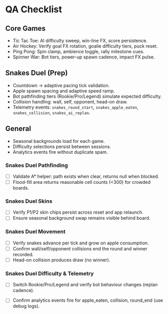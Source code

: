 ﻿# QA Checklist

## Core Games
- Tic Tac Toe: AI difficulty sweep, win-line FX, score persistence.
- Air Hockey: Verify goal FX rotation, goalie difficulty tiers, puck reset.
- Ping Pong: Spin clamp, ambience toggle, rally milestone cues.
- Spinner War: Bot tiers, power-up spawn cadence, impact FX pulse.

## Snakes Duel (Prep)
- Countdown → adaptive pacing tick validation.
- Apple spawn spacing and adaptive speed ramp.
- Bot pathfinding tiers (Rookie/Pro/Legend) simulate expected difficulty.
- Collision handling: wall, self, opponent, head-on draw.
- Telemetry events: `snakes_round_start`, `snakes_apple_eaten`, `snakes_collision`, `snakes_ai_replan`.

## General
- Seasonal backgrounds load for each game.
- Difficulty selections persist between sessions.
- Analytics events fire without duplicate spam.

### Snakes Duel Pathfinding
- [ ] Validate A* helper: path exists when clear, returns null when blocked.
- [ ] Flood-fill area returns reasonable cell counts (<300) for crowded boards.

### Snakes Duel Skins
- [ ] Verify P1/P2 skin chips persist across reset and app relaunch.
- [ ] Ensure seasonal background swap remains visible behind board.

### Snakes Duel Movement
- [ ] Verify snakes advance per tick and grow on apple consumption.
- [ ] Confirm wall/self/opponent collisions end the round and winner recorded.
- [ ] Head-on collision produces draw (no winner).

### Snakes Duel Difficulty & Telemetry
- [ ] Switch Rookie/Pro/Legend and verify bot behaviour changes (replan cadence).
- [ ] Confirm analytics events fire for apple_eaten, collision, round_end (use debug logs).

